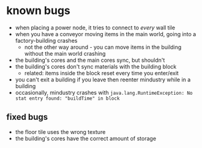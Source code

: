# known bugs

* when placing a power node, it tries to connect to *every* wall tile
* when you have a conveyor moving items in the main world, going into a factory-building crashes
	+ not the other way around - you can move items in the building without the main world crashing
* the building's cores and the main cores sync, but shouldn't
* the building's cores don't sync materials with the building block
	* related: items inside the block reset every time you enter/exit
* you can't exit a building if you leave then reenter mindustry while in a building 
* occasionally, mindustry crashes with `java.lang.RuntimeException: No stat entry found: "buildTime" in block`

## fixed bugs

* the floor tile uses the wrong texture
* the building's cores have the correct amount of storage
